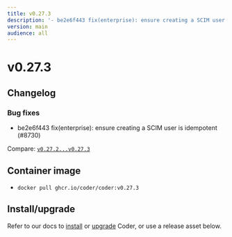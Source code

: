 ```yaml
---
title: v0.27.3
description: '- be2e6f443 fix(enterprise): ensure creating a SCIM user is idempotent (#8730)'
version: main
audience: all
---
```

# v0.27.3

## Changelog

### Bug fixes

- be2e6f443 fix(enterprise): ensure creating a SCIM user is idempotent (#8730)

Compare:
[`v0.27.2...v0.27.3`](https://github.com/coder/coder/compare/v0.27.2...v0.27.3)

## Container image

- `docker pull ghcr.io/coder/coder:v0.27.3`

## Install/upgrade

Refer to our docs to [install](https://coder.com/docs/install) or
[upgrade](https://coder.com/docs/admin/upgrade) Coder, or use a
release asset below.
